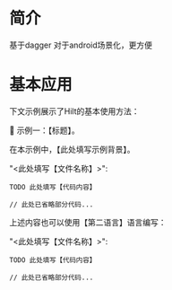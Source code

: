 # 简介

基于dagger
对于android场景化，更方便



# 基本应用
下文示例展示了Hilt的基本使用方法：

🔴 示例一：【标题】。

在本示例中，【此处填写示例背景】。

"<此处填写【文件名称】>":

```text
TODO 此处填写【代码内容】

// 此处已省略部分代码...
```

上述内容也可以使用【第二语言】语言编写：

"<此处填写【文件名称】>":

```text
TODO 此处填写【代码内容】

// 此处已省略部分代码...
```
